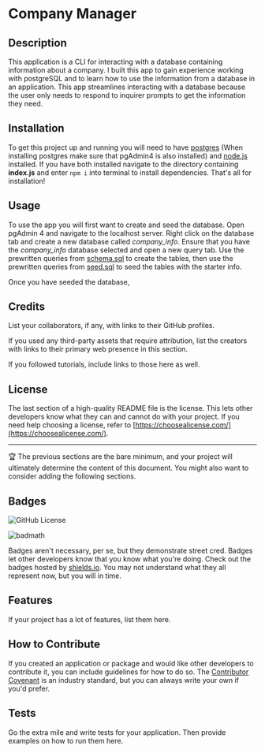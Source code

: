 # Company Manager

## Description

This application is a CLI for interacting with a database containing information about a company. I built this app to gain experience working with postgreSQL and to learn how to use the information from a database in an application. This app streamlines interacting with a database because the user only needs to respond to inquirer prompts to get the information they need. 

## Installation

To get this project up and running you will need to have [postgres](https://www.postgresql.org/download/)  (When installing postgres make sure that pgAdmin4 is also installed) and [node.js](https://nodejs.org/en/download/package-manager) installed. If you have both installed navigate to the directory containing __index.js__ and enter `npm i` into terminal to install dependencies. That's all for installation!

## Usage

To use the app you will first want to create and seed the database. Open pgAdmin 4 and navigate to the localhost server. Right click on the database tab and create a new database called *company_info*. Ensure that you have the *company_info* database selected and open a new query tab. Use the prewritten queries from [schema.sql](./db/schema.sql) to create the tables, then use the prewritten queries from [seed.sql](./db/seed.sql) to seed the tables with the starter info.

Once you have seeded the database, 



## Credits

List your collaborators, if any, with links to their GitHub profiles.

If you used any third-party assets that require attribution, list the creators with links to their primary web presence in this section.

If you followed tutorials, include links to those here as well.

## License

The last section of a high-quality README file is the license. This lets other developers know what they can and cannot do with your project. If you need help choosing a license, refer to [https://choosealicense.com/](https://choosealicense.com/).

---

🏆 The previous sections are the bare minimum, and your project will ultimately determine the content of this document. You might also want to consider adding the following sections.

## Badges

![GitHub License](https://img.shields.io/github/license/anton-oz/testing-things)


![badmath](https://img.shields.io/github/languages/top/lernantino/badmath)

Badges aren't necessary, per se, but they demonstrate street cred. Badges let other developers know that you know what you're doing. Check out the badges hosted by [shields.io](https://shields.io/). You may not understand what they all represent now, but you will in time.

## Features

If your project has a lot of features, list them here.

## How to Contribute

If you created an application or package and would like other developers to contribute it, you can include guidelines for how to do so. The [Contributor Covenant](https://www.contributor-covenant.org/) is an industry standard, but you can always write your own if you'd prefer.

## Tests

Go the extra mile and write tests for your application. Then provide examples on how to run them here.